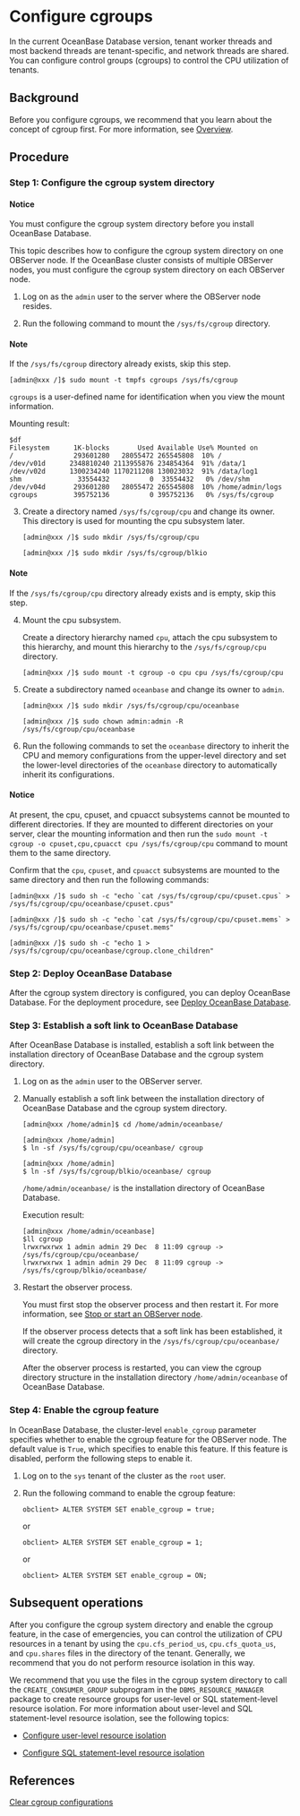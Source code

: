 # Configure cgroups

In the current OceanBase Database version, tenant worker threads and most backend threads are tenant-specific, and network threads are shared. You can configure control groups (cgroups) to control the CPU utilization of tenants.

## Background

Before you configure cgroups, we recommend that you learn about the concept of cgroup first. For more information, see [Overview](../1.resource-isolation-overview.md).

## Procedure

### Step 1: Configure the cgroup system directory

<main id="notice" type='notice'>
<h4>Notice</h4>
<p>You must configure the cgroup system directory before you install OceanBase Database. </p>
</main>

This topic describes how to configure the cgroup system directory on one OBServer node. If the OceanBase cluster consists of multiple OBServer nodes, you must configure the cgroup system directory on each OBServer node.

1. Log on as the `admin` user to the server where the OBServer node resides.

2. Run the following command to mount the `/sys/fs/cgroup` directory.

<main id="notice" type='explain'>
   <h4>Note</h4>
   <p>If the <code>/sys/fs/cgroup</code> directory already exists, skip this step. </p>
   </main>

   ```shell
   [admin@xxx /]$ sudo mount -t tmpfs cgroups /sys/fs/cgroup
   ```

   `cgroups` is a user-defined name for identification when you view the mount information.

   Mounting result:

   ```shell
   $df
   Filesystem      1K-blocks       Used Available Use% Mounted on
   /               293601280   28055472 265545808  10% /
   /dev/v01d      2348810240 2113955876 234854364  91% /data/1
   /dev/v02d      1300234240 1170211208 130023032  91% /data/log1
   shm              33554432          0  33554432   0% /dev/shm
   /dev/v04d       293601280   28055472 265545808  10% /home/admin/logs
   cgroups         395752136          0 395752136   0% /sys/fs/cgroup
   ```

3. Create a directory named `/sys/fs/cgroup/cpu` and change its owner. This directory is used for mounting the cpu subsystem later.

   ```shell
   [admin@xxx /]$ sudo mkdir /sys/fs/cgroup/cpu

   [admin@xxx /]$ sudo mkdir /sys/fs/cgroup/blkio
   ```

<main id="notice" type='explain'>
   <h4>Note</h4>
   <p>If the <code>/sys/fs/cgroup/cpu</code> directory already exists and is empty, skip this step.
   </p>
   </main>

4. Mount the cpu subsystem.

   Create a directory hierarchy named `cpu`, attach the cpu subsystem to this hierarchy, and mount this hierarchy to the `/sys/fs/cgroup/cpu` directory.

   ```shell
   [admin@xxx /]$ sudo mount -t cgroup -o cpu cpu /sys/fs/cgroup/cpu
   ```

5. Create a subdirectory named `oceanbase` and change its owner to `admin`.

   ```shell
   [admin@xxx /]$ sudo mkdir /sys/fs/cgroup/cpu/oceanbase

   [admin@xxx /]$ sudo chown admin:admin -R /sys/fs/cgroup/cpu/oceanbase
   ```

6. Run the following commands to set the `oceanbase` directory to inherit the CPU and memory configurations from the upper-level directory and set the lower-level directories of the `oceanbase` directory to automatically inherit its configurations.

<main id="notice" type='notice'>
   <h4>Notice</h4>
   <p>At present, the cpu, cpuset, and cpuacct subsystems cannot be mounted to different directories. If they are mounted to different directories on your server, clear the mounting information and then run the <code>sudo mount -t cgroup -o cpuset,cpu,cpuacct cpu /sys/fs/cgroup/cpu</code> command to mount them to the same directory. </p>
   </main>

   Confirm that the `cpu`, `cpuset`, and `cpuacct` subsystems are mounted to the same directory and then run the following commands:

   ```shell
   [admin@xxx /]$ sudo sh -c "echo `cat /sys/fs/cgroup/cpu/cpuset.cpus` > /sys/fs/cgroup/cpu/oceanbase/cpuset.cpus"

   [admin@xxx /]$ sudo sh -c "echo `cat /sys/fs/cgroup/cpu/cpuset.mems` > /sys/fs/cgroup/cpu/oceanbase/cpuset.mems"

   [admin@xxx /]$ sudo sh -c "echo 1 > /sys/fs/cgroup/cpu/oceanbase/cgroup.clone_children"
   ```

### Step 2: Deploy OceanBase Database

After the cgroup system directory is configured, you can deploy OceanBase Database.  For the deployment procedure, see [Deploy OceanBase Database](../../../../../4.deploy/3.deploy-oceanbase-database-enterprise/4.command-line-deployment/3.deploy-the-oceanbase-cluster-command-line/1.stand-alone-deployment-of-oceanbase-database.md).

### Step 3: Establish a soft link to OceanBase Database

After OceanBase Database is installed, establish a soft link between the installation directory of OceanBase Database and the cgroup system directory.

1. Log on as the `admin` user to the OBServer server.

2. Manually establish a soft link between the installation directory of OceanBase Database and the cgroup system directory.

   ```shell
   [admin@xxx /home/admin]$ cd /home/admin/oceanbase/

   [admin@xxx /home/admin]
   $ ln -sf /sys/fs/cgroup/cpu/oceanbase/ cgroup

   [admin@xxx /home/admin]
   $ ln -sf /sys/fs/cgroup/blkio/oceanbase/ cgroup
   ```

   `/home/admin/oceanbase/` is the installation directory of OceanBase Database.

   Execution result:

   ```shell
   [admin@xxx /home/admin/oceanbase]
   $ll cgroup
   lrwxrwxrwx 1 admin admin 29 Dec  8 11:09 cgroup -> /sys/fs/cgroup/cpu/oceanbase/
   lrwxrwxrwx 1 admin admin 29 Dec  8 11:09 cgroup -> /sys/fs/cgroup/blkio/oceanbase/
   ```

3. Restart the observer process.

   You must first stop the observer process and then restart it. For more information, see [Stop or start an OBServer node](../../../../../7.reference/2.administrator-guide/2.basic-database-management/1.manage-clusters/5.manage-observer/3.stop-or-start-observer.md).

   If the observer process detects that a soft link has been established, it will create the cgroup directory in the `/sys/fs/cgroup/cpu/oceanbase/` directory.

   After the observer process is restarted, you can view the cgroup directory structure in the installation directory `/home/admin/oceanbase` of OceanBase Database.

### Step 4: Enable the cgroup feature

In OceanBase Database, the cluster-level `enable_cgroup` parameter specifies whether to enable the cgroup feature for the OBServer node. The default value is `True`, which specifies to enable this feature. If this feature is disabled, perform the following steps to enable it.

1. Log on to the `sys` tenant of the cluster as the `root` user.

2. Run the following command to enable the cgroup feature:

   ```shell
   obclient> ALTER SYSTEM SET enable_cgroup = true;
   ```

   or

   ```shell
   obclient> ALTER SYSTEM SET enable_cgroup = 1;
   ```

   or

   ```shell
   obclient> ALTER SYSTEM SET enable_cgroup = ON;
   ```

## Subsequent operations

After you configure the cgroup system directory and enable the cgroup feature, in the case of emergencies, you can control the utilization of CPU resources in a tenant by using the `cpu.cfs_period_us`, `cpu.cfs_quota_us`, and `cpu.shares` files in the directory of the tenant. Generally, we recommend that you do not perform resource isolation in this way.

We recommend that you use the files in the cgroup system directory to call the `CREATE_CONSUMER_GROUP` subprogram in the `DBMS_RESOURCE_MANAGER` package to create resource groups for user-level or SQL statement-level resource isolation. For more information about user-level and SQL statement-level resource isolation, see the following topics:

* [Configure user-level resource isolation](2.resource-isolation-at-user-level-of-oracle-mode.md)

* [Configure SQL statement-level resource isolation](3.resource-isolation-at-sql-level-of-oracle-mode.md)

## References

[Clear cgroup configurations](8.clear-cgroup-configuration-of-oracle-mode.md)
